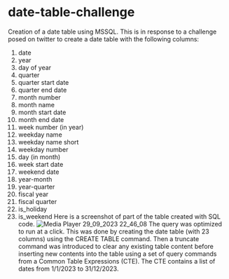 # date-table-challenge
Creation of a date table using MSSQL. This is in response to a challenge posed on twitter to create a date table with the following columns:
1. date
2. year
3. day of year
4. quarter
5. quarter start date
6. quarter end date
7. month number
8. month name
9. month start date
10. month end date
11. week number (in year)
12. weekday name
13. weekday name short
14. weekday number
15. day (in month)
16. week start date
17. weekend date
18. year-month
19. year-quarter
20. fiscal year
21. fiscal quarter
22. is_holiday
23. is_weekend
Here is a screenshot of part of the table created with SQL code.
![Media Player 29_09_2023 22_46_08](https://github.com/Izuchukwu117/date-table-challenge/assets/105235855/c79be22c-6776-41da-8da5-d142ef32d304)
The query was optimized to run at a click. This was done by creating the date table (with 23 columns) using the CREATE TABLE command. Then a truncate command was introduced to clear any existing table content before inserting new contents into the table using a set of query commands from a Common Table Expressions (CTE).
The CTE contains a list of dates from 1/1/2023 to 31/12/2023.

